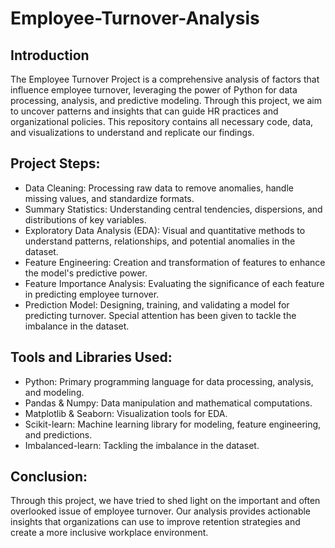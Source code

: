 # Employee-Turnover-Analysis

## Introduction

The Employee Turnover Project is a comprehensive analysis of factors that influence employee turnover, leveraging the power of Python for data processing, analysis, and predictive modeling. Through this project, we aim to uncover patterns and insights that can guide HR practices and organizational policies. This repository contains all necessary code, data, and visualizations to understand and replicate our findings.

## Project Steps:
 - Data Cleaning: Processing raw data to remove anomalies, handle missing values, and standardize formats.
- Summary Statistics: Understanding central tendencies, dispersions, and distributions of key variables.
- Exploratory Data Analysis (EDA): Visual and quantitative methods to understand patterns, relationships, and potential anomalies in the dataset.
- Feature Engineering: Creation and transformation of features to enhance the model's predictive power.
- Feature Importance Analysis: Evaluating the significance of each feature in predicting employee turnover.
- Prediction Model: Designing, training, and validating a model for predicting turnover. Special attention has been given to tackle the imbalance in the dataset.

## Tools and Libraries Used:
- Python: Primary programming language for data processing, analysis, and modeling.
- Pandas & Numpy: Data manipulation and mathematical computations.
- Matplotlib & Seaborn: Visualization tools for EDA.
- Scikit-learn: Machine learning library for modeling, feature engineering, and predictions.
- Imbalanced-learn: Tackling the imbalance in the dataset.


## Conclusion:
Through this project, we have tried to shed light on the important and often overlooked issue of employee turnover. Our analysis provides actionable insights that organizations can use to improve retention strategies and create a more inclusive workplace environment.
